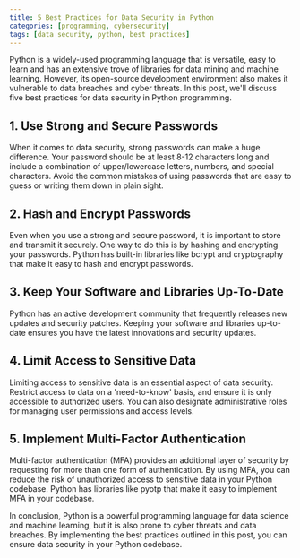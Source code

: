 ```yaml
---
title: 5 Best Practices for Data Security in Python 
categories: [programming, cybersecurity]
tags: [data security, python, best practices]
---
```


Python is a widely-used programming language that is versatile, easy to learn and has an extensive trove of libraries for data mining and machine learning. However, its open-source development environment also makes it vulnerable to data breaches and cyber threats. In this post, we'll discuss five best practices for data security in Python programming.

## 1. Use Strong and Secure Passwords

When it comes to data security, strong passwords can make a huge difference. Your password should be at least 8-12 characters long and include a combination of upper/lowercase letters, numbers, and special characters. Avoid the common mistakes of using passwords that are easy to guess or writing them down in plain sight.

## 2. Hash and Encrypt Passwords

Even when you use a strong and secure password, it is important to store and transmit it securely. One way to do this is by hashing and encrypting your passwords. Python has built-in libraries like bcrypt and cryptography that make it easy to hash and encrypt passwords.

## 3. Keep Your Software and Libraries Up-To-Date

Python has an active development community that frequently releases new updates and security patches. Keeping your software and libraries up-to-date ensures you have the latest innovations and security updates. 

## 4. Limit Access to Sensitive Data

Limiting access to sensitive data is an essential aspect of data security. Restrict access to data on a 'need-to-know' basis, and ensure it is only accessible to authorized users. You can also designate administrative roles for managing user permissions and access levels.

## 5. Implement Multi-Factor Authentication

Multi-factor authentication (MFA) provides an additional layer of security by requesting for more than one form of authentication. By using MFA, you can reduce the risk of unauthorized access to sensitive data in your Python codebase. Python has libraries like pyotp that make it easy to implement MFA in your codebase.

In conclusion, Python is a powerful programming language for data science and machine learning, but it is also prone to cyber threats and data breaches. By implementing the best practices outlined in this post, you can ensure data security in your Python codebase.